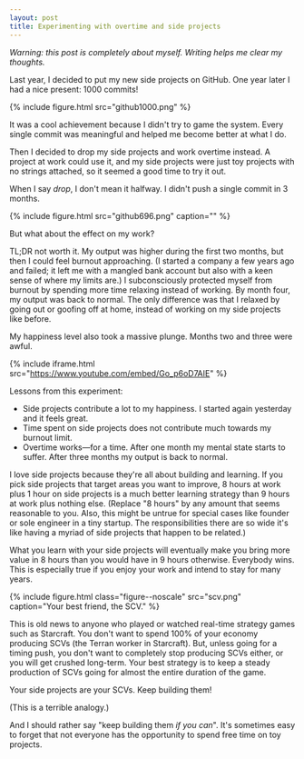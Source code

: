 ```yaml
---
layout: post
title: Experimenting with overtime and side projects
---
```


*Warning: this post is completely about myself. Writing helps me clear my thoughts.*

Last year, I decided to put my new side projects on GitHub. One year later I had a nice present: 1000 commits!

{% include figure.html src="github1000.png" %}

It was a cool achievement because I didn't try to game the system. Every single commit was meaningful and helped me become better at what I do.

Then I decided to drop my side projects and work overtime instead. A project at work could use it, and my side projects were just toy projects with no strings attached, so it seemed a good time to try it out.

When I say *drop*, I don't mean it halfway. I didn't push a single commit in 3 months.

{% include figure.html src="github696.png" caption="" %}

But what about the effect on my work?

TL;DR not worth it. My output was higher during the first two months, but then I could feel burnout approaching. (I started a company a few years ago and failed; it left me with a mangled bank account but also with a keen sense of where my limits are.) I subconsciously protected myself from burnout by spending more time relaxing instead of working. By month four, my output was back to normal. The only difference was that I relaxed by going out or goofing off at home, instead of working on my side projects like before.

My happiness level also took a massive plunge. Months two and three were awful.

{% include iframe.html src="https://www.youtube.com/embed/Go_p6oD7AIE" %}

Lessons from this experiment:

* Side projects contribute a lot to my happiness. I started again yesterday and it feels great.
* Time spent on side projects does not contribute much towards my burnout limit.
* Overtime works—for a time. After one month my mental state starts to suffer. After three months my output is back to normal.

I love side projects because they're all about building and learning. If you pick side projects that target areas you want to improve, 8 hours at work plus 1 hour on side projects is a much better learning strategy than 9 hours at work plus nothing else. (Replace "8 hours" by any amount that seems reasonable to you. Also, this might be untrue for special cases like founder or sole engineer in a tiny startup. The responsibilities there are so wide it's like having a myriad of side projects that happen to be related.)

What you learn with your side projects will eventually make you bring more value in 8 hours than you would have in 9 hours otherwise. Everybody wins. This is especially true if you enjoy your work and intend to stay for many years.

{% include figure.html class="figure--noscale" src="scv.png" caption="Your best friend, the SCV." %}

This is old news to anyone who played or watched real-time strategy games such as Starcraft. You don't want to spend 100% of your economy producing SCVs (the Terran worker in Starcraft). But, unless going for a timing push, you don't want to completely stop producing SCVs either, or you will get crushed long-term. Your best strategy is to keep a steady production of SCVs going for almost the entire duration of the game.

Your side projects are your SCVs. Keep building them!

(This is a terrible analogy.)

And I should rather say "keep building them *if you can*". It's sometimes easy to forget that not everyone has the opportunity to spend free time on toy projects.
